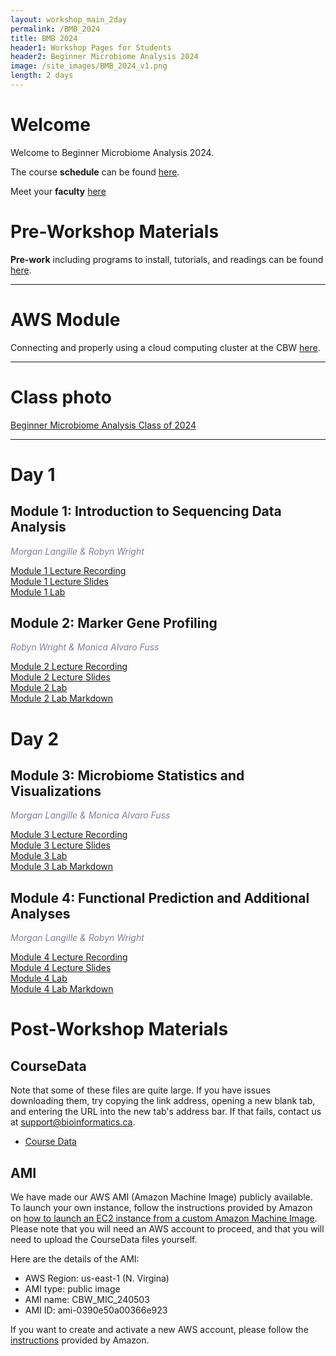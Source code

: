 ```yaml
---
layout: workshop_main_2day
permalink: /BMB_2024
title: BMB 2024
header1: Workshop Pages for Students
header2: Beginner Microbiome Analysis 2024
image: /site_images/BMB_2024_v1.png
length: 2 days
---
```


# Welcome <a id="welcome"></a>

Welcome to Beginner Microbiome Analysis 2024. 

The course **schedule** can be found [here](https://bioinformaticsdotca.github.io/BMB_2024_schedule).

Meet your **faculty** [here](https://drive.google.com/file/d/1JZOkzeXLfJtE3R5qJSg4O8m6kVpzdamZ/view?usp=sharing)

# Pre-Workshop Materials <a id="preworkshop"></a>

**Pre-work** including programs to install, tutorials, and readings can be found [here](https://forms.gle/xymhx8dD65BE2noU8).

***

# AWS Module <a id="preworkshop"></a>

Connecting and properly using a cloud computing cluster at the CBW [here](/BMB_2024_AWSUNIX).  

***

# Class photo

[Beginner Microbiome Analysis Class of 2024](https://drive.google.com/file/d/1fSuKr_y4fy0E3A0AS0LF1a7Nc2I0NByN/view?usp=sharing)

***

# Day 1 <a id="day1"></a>

## Module 1: Introduction to Sequencing Data Analysis

*<font color="#827e9c">Morgan Langille & Robyn Wright</font>*

[Module 1 Lecture Recording](https://youtu.be/FhFlbpoghUQ?si=J8hDoAeXGhqCeGpm)  
[Module 1 Lecture Slides](https://drive.google.com/file/d/1y-lwkW-uzdPj6PAvs5-zcIdHQE55M1U9/view?usp=sharing)  
[Module 1 Lab](/BMB_2024_module1)  

## Module 2: Marker Gene Profiling

*<font color="#827e9c">Robyn Wright & Monica Alvaro Fuss</font>*

[Module 2 Lecture Recording](https://youtu.be/_h6EuVWsdBs?si=zjcKyw6K1jPvFRsv)  
[Module 2 Lecture Slides](https://drive.google.com/file/d/1WXwTim4UK60Xq0wQGU5sDylvpASTVyho/view?usp=sharing)  
[Module 2 Lab](/BMB_2024_module2)  
[Module 2 Lab Markdown](https://drive.google.com/file/d/1voGD8uJmZEgU25Y2-fP_bR3WukZGc9k0/view?usp=sharing)  

# Day 2 <a id="day1"></a>

## Module 3: Microbiome Statistics and Visualizations

*<font color="#827e9c">Morgan Langille & Monica Alvaro Fuss</font>*

[Module 3 Lecture Recording](https://youtu.be/UXYOde-VVSc?si=s60Sq0ep05SOuXXA)  
[Module 3 Lecture Slides](https://drive.google.com/file/d/1aIfJFPjj8_Hi1PNdgxIJW7rtXpLsDwCR/view?usp=sharing)  
[Module 3 Lab](/BMB_2024_module3)  
[Module 3 Lab Markdown](https://drive.google.com/file/d/1vZecURGwtyFx9Cf7UZXrGs_FvhtqCxnT/view?usp=sharing)  

## Module 4: Functional Prediction and Additional Analyses

*<font color="#827e9c">Morgan Langille & Robyn Wright</font>*

[Module 4 Lecture Recording](https://youtu.be/SnBds7d3LWw)  
[Module 4 Lecture Slides](https://drive.google.com/file/d/14huoe4vFn4fNPDonp_-h1sOPQomwN3uv/view?usp=sharing)  
[Module 4 Lab](/BMB_2024_module4)  
[Module 4 Lab Markdown](https://drive.google.com/file/d/1JYlziSZK2Mgqnd7YNPKC1mOYAaGaGQz4/view?usp=sharing)  

# Post-Workshop Materials <a id="postworkshop"></a>
## CourseData
Note that some of these files are quite large. If you have issues downloading them, try copying the link address, opening a new blank tab, and entering the URL into the new tab's address bar. If that fails, contact us at support@bioinformatics.ca.
- [Course Data](https://hpc4health.ca/cbw/2024/MIC/BMB.tar.gz)

## AMI
We have made our AWS AMI (Amazon Machine Image) publicly available. To launch your own instance, follow the instructions provided by Amazon on [how to launch an EC2 instance from a custom Amazon Machine Image](https://repost.aws/knowledge-center/launch-instance-custom-ami). Please note that you will need an AWS account to proceed, and that you will need to upload the CourseData files yourself.

Here are the details of the AMI:
- AWS Region: us-east-1 (N. Virgina)
- AMI type: public image
- AMI name: CBW_MIC_240503
- AMI ID: ami-0390e50a00366e923

If you want to create and activate a new AWS account, please follow the [instructions](https://aws.amazon.com/premiumsupport/knowledge-center/create-and-activate-aws-account/) provided by Amazon.
